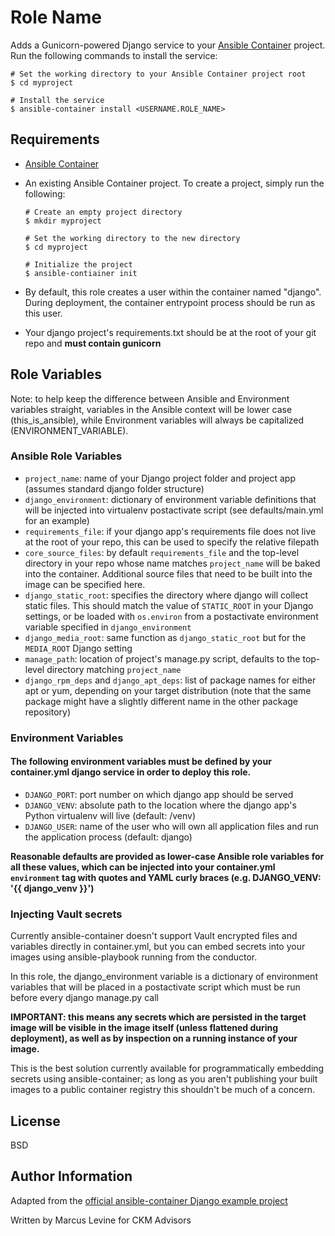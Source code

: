 # Role Name

Adds a Gunicorn-powered Django service to your [Ansible Container](https://github.com/ansible/ansible-container) project. Run the following commands
to install the service:

```
# Set the working directory to your Ansible Container project root
$ cd myproject

# Install the service
$ ansible-container install <USERNAME.ROLE_NAME>
```

## Requirements

- [Ansible Container](https://github.com/ansible/ansible-container)
- An existing Ansible Container project. To create a project, simply run the following:
    ```
    # Create an empty project directory
    $ mkdir myproject

    # Set the working directory to the new directory
    $ cd myproject

    # Initialize the project
    $ ansible-contiainer init
    ```

- By default, this role creates a user within the container named "django". During deployment, the container entrypoint process should be run as this user.
- Your django project's requirements.txt should be at the root of your git repo and **must contain gunicorn**

## Role Variables

Note: to help keep the difference between Ansible and Environment variables straight, variables in the Ansible context will be lower case (this_is_ansible), while Environment variables will always be capitalized (ENVIRONMENT_VARIABLE).

### Ansible Role Variables
- `project_name`: name of your Django project folder and project app (assumes standard django folder structure)
- `django_environment`: dictionary of environment variable definitions that will be injected into virtualenv postactivate script (see defaults/main.yml for an example)
- `requirements_file`: if your django app's requirements file does not live at the root of your repo, this can be used to specify the relative filepath
- `core_source_files`: by default `requirements_file` and the top-level directory in your repo whose name matches `project_name` will be baked into the container. Additional source files that need to be built into the image can be specified here.
- `django_static_root`: specifies the directory where django will collect static files. This should match the value of `STATIC_ROOT` in your Django settings, or be loaded with `os.environ` from a postactivate environment variable specified in `django_environment`
- `django_media_root`: same function as `django_static_root` but for the `MEDIA_ROOT` Django setting
- `manage_path`: location of project's manage.py script, defaults to the top-level directory matching `project_name`
- `django_rpm_deps` and `django_apt_deps`: list of package names for either apt or yum, depending on your target distribution (note that the same package might have a slightly different name in the other package repository)


### Environment Variables
#### The following environment variables must be defined by your container.yml django service in order to deploy this role.
- `DJANGO_PORT`: port number on which django app should be served
- `DJANGO_VENV`: absolute path to the location where the django app's Python virtualenv will live (default: /venv)
- `DJANGO_USER`: name of the user who will own all application files and run the application process (default: django)

**Reasonable defaults are provided as lower-case Ansible role variables for all these values, which can be injected into your container.yml `environment` tag with quotes and YAML curly braces (e.g. DJANGO_VENV: '{{ django_venv }}')**

### Injecting Vault secrets
Currently ansible-container doesn't support Vault encrypted files and variables directly in container.yml, but you can embed secrets into your images using ansible-playbook running from the conductor.

In this role, the django_environment variable is a dictionary of environment variables that will be placed in a postactivate script which must be run before every django manage.py call

**IMPORTANT: this means any secrets which are persisted in the target image will be visible in the image itself (unless flattened during deployment), as well as by inspection on a running instance of your image.**

This is the best solution currently available for programmatically embedding secrets using ansible-container; as long as you aren't publishing your built images to a public container registry this shouldn't be much of a concern.

## License

BSD

## Author Information

Adapted from the [official ansible-container Django example project](https://github.com/ansible/django-gulp-nginx)

Written by Marcus Levine for CKM Advisors
